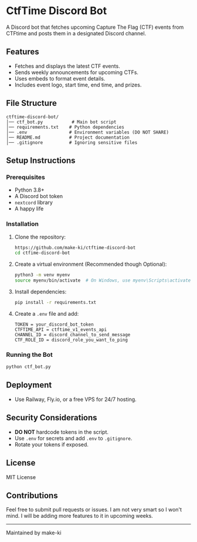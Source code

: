 # CtfTime Discord Bot

A Discord bot that fetches upcoming Capture The Flag (CTF) events from CTFtime and posts them in a designated Discord channel.

## Features

- Fetches and displays the latest CTF events.
- Sends weekly announcements for upcoming CTFs.
- Uses embeds to format event details.
- Includes event logo, start time, end time, and prizes.

## File Structure

```
ctftime-discord-bot/
│── ctf_bot.py           # Main bot script
│── requirements.txt    # Python dependencies
│── .env                # Environment variables (DO NOT SHARE)
│── README.md           # Project documentation
│── .gitignore          # Ignoring sensitive files
```

## Setup Instructions

### Prerequisites

- Python 3.8+
- A Discord bot token
- `nextcord` library
- A happy life

### Installation

1. Clone the repository:
   ```sh
   https://github.com/make-ki/ctftime-discord-bot
   cd ctfime-discord-bot
   ```
2. Create a virtual environment (Recommended though Optional):
   ```sh
   python3 -m venv myenv
   source myenv/bin/activate  # On Windows, use myenv\Scripts\activate
   ```
3. Install dependencies:
   ```sh
   pip install -r requirements.txt
   ```
4. Create a `.env` file and add:
   ```env
   TOKEN = your_discord_bot_token
   CTFTIME_API = ctftime_v1_events_api
   CHANNEL_ID = discord_channel_to_send_message
   CTF_ROLE_ID = discord_role_you_want_to_ping
   ```

### Running the Bot

```sh
python ctf_bot.py
```

## Deployment

- Use Railway, Fly.io, or a free VPS for 24/7 hosting.

## Security Considerations

- **DO NOT** hardcode tokens in the script.
- Use `.env` for secrets and add `.env` to `.gitignore`.
- Rotate your tokens if exposed.

## License

MIT License

## Contributions

Feel free to submit pull requests or issues. I am not very smart so I won't mind. I will be adding more features to it in upcoming weeks.

---

Maintained by make-ki

